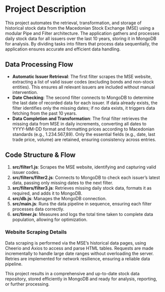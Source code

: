 # Project Description
This project automates the retrieval, transformation, and storage of historical stock data from the Macedonian Stock Exchange (MSE) using a modular Pipe and Filter architecture. The application gathers and processes daily stock data for all issuers over the last 10 years, storing it in MongoDB for analysis. By dividing tasks into filters that process data sequentially, the application ensures accurate and efficient data handling.

## Data Processing Flow
* **Automatic Issuer Retrieval**: The first filter scrapes the MSE website, extracting a list of valid issuer codes (excluding bonds and non-stock entities). This ensures all relevant issuers are included without manual intervention.
* **Date Checking**: The second filter connects to MongoDB to determine the last date of recorded data for each issuer. If data already exists, the filter identifies only the missing dates; if no data exists, it triggers data fetching from the past 10 years.
* **Data Completion and Transformation**: The final filter retrieves the missing data from MSE in daily increments, converting all dates to YYYY-MM-DD format and formatting prices according to Macedonian standards (e.g., 1.234.567,89). Only the essential fields (e.g., date, last trade price, volume) are retained, ensuring consistency across entries.

## Code Structure & Flow
1. **src/filter1.js**: Scrapes the MSE website, identifying and capturing valid issuer codes.
2. **src/filters/filter2.js**: Connects to MongoDB to check each issuer’s latest data, passing only missing dates to the next filter.
3. **src/filters/filter3.js**: Retrieves missing daily stock data, formats it as required, and adds it to MongoDB.
4. **src/db.js**: Manages the MongoDB connection.
5. **src/main.js**: Runs the data pipeline in sequence, ensuring each filter processes data correctly.
6. **src/timer.js**: Measures and logs the total time taken to complete data population, allowing for optimization.

### Website Scraping Details

Data scraping is performed via the MSE’s historical data pages, using Cheerio and Axios to access and parse HTML tables. Requests are made incrementally to handle large date ranges without overloading the server. Retries are implemented for network resilience, ensuring a reliable data pipeline.

This project results in a comprehensive and up-to-date stock data repository, stored efficiently in MongoDB and ready for analysis, reporting, or further processing.